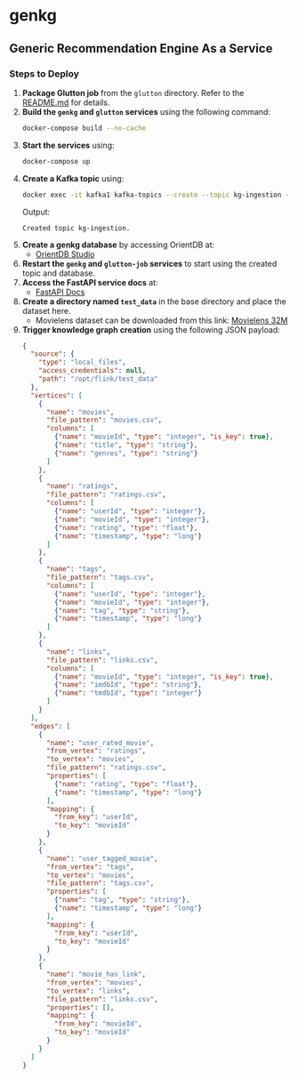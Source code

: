 # genkg

## Generic Recommendation Engine As a Service

### Steps to Deploy

1. **Package Glutton job** from the `glutton` directory. Refer to the [README.md](https://github.com/siddiqskm/genkg/tree/main/glutton) for details.
2. **Build the `genkg` and `glutton` services** using the following command:
   ```sh
   docker-compose build --no-cache
   ```
3. **Start the services** using:
   ```sh
   docker-compose up
   ```
4. **Create a Kafka topic** using:
   ```sh
   docker exec -it kafka1 kafka-topics --create --topic kg-ingestion --partitions 4 --replication-factor 2 --bootstrap-server kafka1:19092
   ```
   Output:
   ```
   Created topic kg-ingestion.
   ```
5. **Create a genkg database** by accessing OrientDB at:
   - [OrientDB Studio](http://localhost:2480/studio/index.html#/)
6. **Restart the `genkg` and `glutton-job` services** to start using the created topic and database.
7. **Access the FastAPI service docs** at:
   - [FastAPI Docs](http://localhost:8000/docs#/default/create_knowledge_graph_api_v1_kg_post)
8. **Create a directory named `test_data`** in the base directory and place the dataset here.
   - Movielens dataset can be downloaded from this link: [Movielens 32M](https://files.grouplens.org/datasets/movielens/ml-32m-README.html)
9. **Trigger knowledge graph creation** using the following JSON payload:
   ```json
   {
     "source": {
       "type": "local_files",
       "access_credentials": null,
       "path": "/opt/flink/test_data"
     },
     "vertices": [
       {
         "name": "movies",
         "file_pattern": "movies.csv",
         "columns": [
           {"name": "movieId", "type": "integer", "is_key": true},
           {"name": "title", "type": "string"},
           {"name": "genres", "type": "string"}
         ]
       },
       {
         "name": "ratings",
         "file_pattern": "ratings.csv",
         "columns": [
           {"name": "userId", "type": "integer"},
           {"name": "movieId", "type": "integer"},
           {"name": "rating", "type": "float"},
           {"name": "timestamp", "type": "long"}
         ]
       },
       {
         "name": "tags",
         "file_pattern": "tags.csv",
         "columns": [
           {"name": "userId", "type": "integer"},
           {"name": "movieId", "type": "integer"},
           {"name": "tag", "type": "string"},
           {"name": "timestamp", "type": "long"}
         ]
       },
       {
         "name": "links",
         "file_pattern": "links.csv",
         "columns": [
           {"name": "movieId", "type": "integer", "is_key": true},
           {"name": "imdbId", "type": "string"},
           {"name": "tmdbId", "type": "integer"}
         ]
       }
     ],
     "edges": [
       {
         "name": "user_rated_movie",
         "from_vertex": "ratings",
         "to_vertex": "movies",
         "file_pattern": "ratings.csv",
         "properties": [
           {"name": "rating", "type": "float"},
           {"name": "timestamp", "type": "long"}
         ],
         "mapping": {
           "from_key": "userId",
           "to_key": "movieId"
         }
       },
       {
         "name": "user_tagged_movie",
         "from_vertex": "tags",
         "to_vertex": "movies",
         "file_pattern": "tags.csv",
         "properties": [
           {"name": "tag", "type": "string"},
           {"name": "timestamp", "type": "long"}
         ],
         "mapping": {
           "from_key": "userId",
           "to_key": "movieId"
         }
       },
       {
         "name": "movie_has_link",
         "from_vertex": "movies",
         "to_vertex": "links",
         "file_pattern": "links.csv",
         "properties": [],
         "mapping": {
           "from_key": "movieId",
           "to_key": "movieId"
         }
       }
     ]
   }
   ```